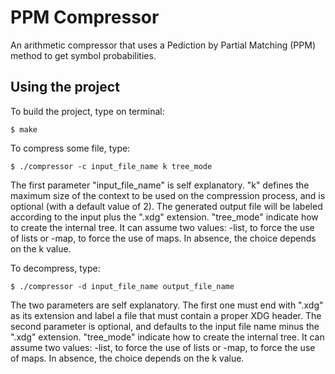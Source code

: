 # PPM Compressor

An arithmetic compressor that uses a Pediction by Partial Matching (PPM) method to get symbol
probabilities.

## Using the project

To build the project, type on terminal:

`$ make`

To compress some file, type:

`$ ./compressor -c input_file_name k tree_mode`

The first parameter "input_file_name" is self explanatory. "k" defines the maximum size of 
the context to be used on the compression process, and is optional (with a default value of 2). 
The generated output file will be labeled according to the input plus the ".xdg" extension.
"tree_mode" indicate how to create the internal tree. It can assume two values: -list, to force 
the use of lists or -map, to force the use of maps. In absence, the choice depends on the k 
value.

To decompress, type:

`$ ./compressor -d input_file_name output_file_name`

The two parameters are self explanatory. The first one must end with ".xdg" as its extension 
and label a file that must contain a proper XDG header. The second parameter is optional, and 
defaults to the input file name minus the ".xdg" extension. "tree_mode" indicate how to create 
the internal tree. It can assume two values: -list, to force the use of lists or -map, to force 
the use of maps. In absence, the choice depends on the k value.
